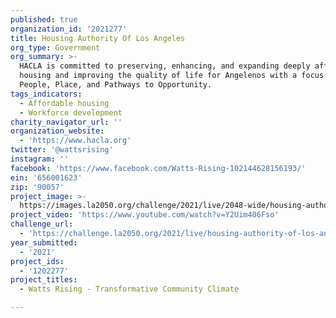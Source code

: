 ```yaml
---
published: true
organization_id: '2021277'
title: Housing Authority Of Los Angeles
org_type: Government
org_summary: >-
  HACLA is committed to preserving, enhancing, and expanding deeply affordable
  housing and improving the quality of life for Angelenos with a focus on
  People, Place, and Pathways to Opportunity.
tags_indicators:
  - Affordable housing
  - Workforce development
charity_navigator_url: ''
organization_website:
  - 'https://www.hacla.org'
twitter: '@wattsrising'
instagram: ''
facebook: 'https://www.facebook.com/Watts-Rising-102144628156193/'
ein: '656001623'
zip: '90057'
project_image: >-
  https://images.la2050.org/challenge/2021/live/2048-wide/housing-authority-of-los-angeles.jpg
project_video: 'https://www.youtube.com/watch?v=Y2Uim406Fso'
challenge_url:
  - 'https://challenge.la2050.org/2021/live/housing-authority-of-los-angeles/'
year_submitted:
  - '2021'
project_ids:
  - '1202277'
project_titles:
  - Watts Rising - Transformative Community Climate

---
```

